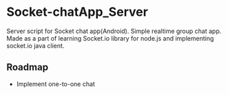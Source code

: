# Socket-chatApp_Server
Server script for Socket chat app(Android). Simple realtime group chat app.
Made as a part of learning Socket.io library for node.js and implementing socket.io java client.

## Roadmap
- Implement one-to-one chat
